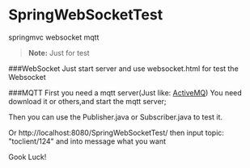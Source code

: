 # SpringWebSocketTest
springmvc websocket mqtt

> **Note:** Just for test

###WebSocket
Just start server and use websocket.html for test the Websocket

###MQTT
First you need a mqtt server(Just like: [ActiveMQ](http://activemq.apache.org/download.html))
You need download it or others,and start the mqtt server;

Then you can use the Publisher.java or Subscriber.java to test it. 

Or http://localhost:8080/SpringWebSocketTest/ then input topic: "toclient/124" and into message what you want

Gook Luck!
